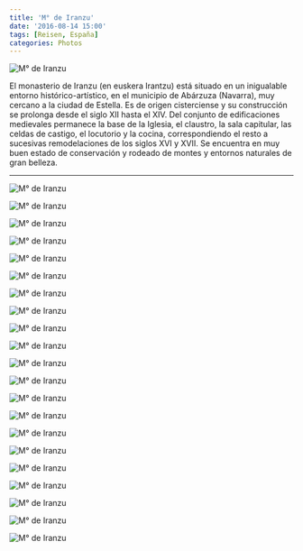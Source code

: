 ```yaml
---
title: 'M° de Iranzu'
date: '2016-08-14 15:00'
tags: [Reisen, España]
categories: Photos
---
```


<div class='preview'><img src='{{urls.media}}/M-DeIratzuOK.jpg' alt='M° de Iranzu'></div>

El monasterio de Iranzu (en euskera Irantzu) está situado en un inigualable entorno histórico-artístico, en el municipio de Abárzuza (Navarra), muy cercano a la ciudad de Estella. Es de origen cisterciense y su construcción se prolonga desde el siglo XII hasta el XIV. Del conjunto de edificaciones medievales permanece la base de la Iglesia, el claustro, la sala capitular, las celdas de castigo, el locutorio y la cocina, correspondiendo el resto a sucesivas remodelaciones de los siglos XVI y XVII. Se encuentra en muy buen estado de conservación y rodeado de montes y entornos naturales de gran belleza.

---

<a id='ab16bd6a523b7cb61a7978f4e4b292e7-800'></a>![M° de Iranzu]({{urls.media}}/ab16bd6a523b7cb61a7978f4e4b292e7-800.jpg 'Внутренний двор.')

<a id='23949a870b86cfa6deed9dee5b076bc0-800'></a>![M° de Iranzu]({{urls.media}}/23949a870b86cfa6deed9dee5b076bc0-800.jpg 'Тропа для велосипедистов-экстремалов (это не шутка, в правом вехнем углу можно разглядеть табличку).')

<a id='dfdebc69ad59dfc5960bdcc7b5ad7c0e-800'></a>![M° de Iranzu]({{urls.media}}/dfdebc69ad59dfc5960bdcc7b5ad7c0e-800.jpg 'Клуатр в монастыре.')

<a id='32ed9f04c7c5741b0b10c6705ef4559a-800'></a>![M° de Iranzu]({{urls.media}}/32ed9f04c7c5741b0b10c6705ef4559a-800.jpg 'Клуатр прекрасен, как, впрочем, везде.')

<a id='4c33bb48e7b6dbc3d849124f6762e311-800'></a>![M° de Iranzu]({{urls.media}}/4c33bb48e7b6dbc3d849124f6762e311-800.jpg 'Тенисто и прохладно.')

<a id='cb89f4b8990b4054a09f266785566483-800'></a>![M° de Iranzu]({{urls.media}}/cb89f4b8990b4054a09f266785566483-800.jpg 'Своды.')

<a id='95f4bf97bd86aa620bb72c1f284dcbde-800'></a>![M° de Iranzu]({{urls.media}}/95f4bf97bd86aa620bb72c1f284dcbde-800.jpg 'Ротонда в клуатре.')

<a id='2015d78141e195fee4505c9882aa9a7a-800'></a>![M° de Iranzu]({{urls.media}}/2015d78141e195fee4505c9882aa9a7a-800.jpg 'Часовенка.')

<a id='2aacd622d003bc483b321fda5f95f61c-800'></a>![M° de Iranzu]({{urls.media}}/2aacd622d003bc483b321fda5f95f61c-800.jpg 'Скамья раздумий.')

<a id='cfcc4393f2ec7bcd2563f889107deea2-800'></a>![M° de Iranzu]({{urls.media}}/cfcc4393f2ec7bcd2563f889107deea2-800.jpg 'Скамья и стол.')

<a id='21e87969218b1cb57a06eb893b32e296-800'></a>![M° de Iranzu]({{urls.media}}/21e87969218b1cb57a06eb893b32e296-800.jpg 'Звонок дворецкому.')

<a id='63670b5e09457cf3319050c790fc4dc3-800'></a>![M° de Iranzu]({{urls.media}}/63670b5e09457cf3319050c790fc4dc3-800.jpg 'Кабинет.')

<a id='ddcc2aef75915a67f0697837ff62b7cc-800'></a>![M° de Iranzu]({{urls.media}}/ddcc2aef75915a67f0697837ff62b7cc-800.jpg 'Храм.')

<a id='65d1b773ce04a502312cd1286aaf65ba-800'></a>![M° de Iranzu]({{urls.media}}/65d1b773ce04a502312cd1286aaf65ba-800.jpg 'Боковой проход в храме.')

<a id='fccfd1853f5712a6379a6522a701ce1a-800'></a>![M° de Iranzu]({{urls.media}}/fccfd1853f5712a6379a6522a701ce1a-800.jpg 'Десятка пик.')

<a id='40387df56caa8248ad460b5114924c16-800'></a>![M° de Iranzu]({{urls.media}}/40387df56caa8248ad460b5114924c16-800.jpg 'Орнаменты очень разные.')

<a id='19a6873844698071768b2bf2da833366-800'></a>![M° de Iranzu]({{urls.media}}/19a6873844698071768b2bf2da833366-800.jpg 'Не хватает серпа и молота.')

<a id='964c51943daf3aebf74f19fae7d1d907-800'></a>![M° de Iranzu]({{urls.media}}/964c51943daf3aebf74f19fae7d1d907-800.jpg 'Клавесин.')

<a id='74d780b801079216b334238c0549372b-800'></a>![M° de Iranzu]({{urls.media}}/74d780b801079216b334238c0549372b-800.jpg 'Опять клуатр.')

<a id='8298c495505e3d595d2067c581164dc1-800'></a>![M° de Iranzu]({{urls.media}}/8298c495505e3d595d2067c581164dc1-800.jpg 'И еще.')

<a id='3d68df95f5d3beb69a79aee5d9e95b24-800'></a>![M° de Iranzu]({{urls.media}}/3d68df95f5d3beb69a79aee5d9e95b24-800.jpg 'И еще.')
